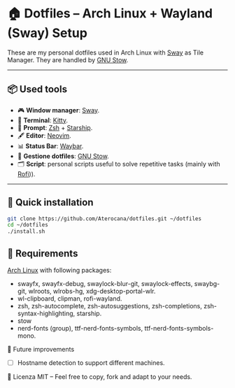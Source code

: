 # 🏠 Dotfiles – Arch Linux + Wayland (Sway) Setup

These are my personal dotfiles used in Arch Linux with [Sway](https://github.com/swaywm/sway) as Tile Manager.
They are handled by [GNU Stow](https://www.gnu.org/software/stow/).

---

## 📦 Used tools

- 🎮 **Window manager**: [Sway](https://github.com/swaywm/sway).
- 💬 **Terminal**: [Kitty](https://github.com/kovidgoyal/kitty).
- 🔧 **Prompt**: [Zsh](https://www.zsh.org/) + [Starship](https://github.com/starship/starship).
- 🖋️ **Editor**: [Neovim](https://github.com/neovim/neovim).
- 📊 **Status Bar**: [Waybar](https://github.com/Alexays/Waybar).
- 🧩 **Gestione dotfiles**: [GNU Stow](https://www.gnu.org/software/stow/).
- 🗂️ **Script**: personal scripts useful to solve repetitive tasks (mainly with [Rofi](https://github.com/in0ni/rofi-wayland))).

---

## 🚀 Quick installation

```bash
git clone https://github.com/Aterocana/dotfiles.git ~/dotfiles
cd ~/dotfiles
./install.sh
```

## 🔧 Requirements

[Arch Linux](https://archlinux.org/) with following packages:

* swayfx, swayfx-debug, swaylock-blur-git, swaylock-effects, swaybg-git, wlroots, wlrobs-hg, xdg-desktop-portal-wlr.
* wl-clipboard, clipman, rofi-wayland.
* zsh, zsh-autocomplete, zsh-autosuggestions, zsh-completions, zsh-syntax-highlighting, starship.
* stow
* nerd-fonts (group), ttf-nerd-fonts-symbols, ttf-nerd-fonts-symbols-mono.

🧩 Future improvements

* [ ]  Hostname detection to support different machines.

📜 Licenza
MIT – Feel free to copy, fork and adapt to your needs.
